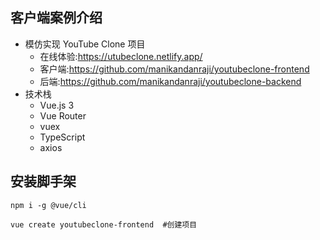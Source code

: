 ## 客户端案例介绍

- 模仿实现 YouTube Clone 项目
  - 在线体验:https://utubeclone.netlify.app/
  - 客户端:https://github.com/manikandanraji/youtubeclone-frontend
  - 后端:https://github.com/manikandanraji/youtubeclone-backend
- 技术栈
  - Vue.js 3
  - Vue Router
  - vuex
  - TypeScript
  - axios



## 安装脚手架

```
npm i -g @vue/cli
```

```
vue create youtubeclone-frontend  #创建项目
```

